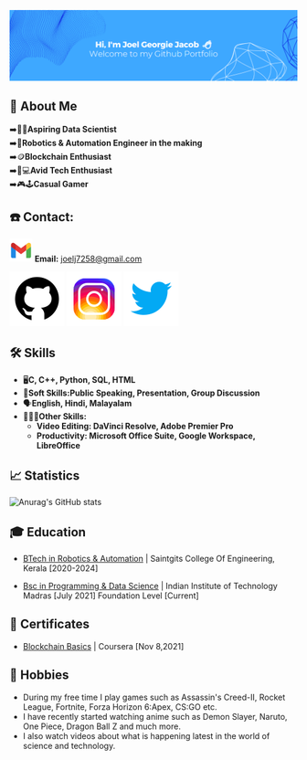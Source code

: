                                    
[![Banner](/images/banner.png)](https://jj7258.github.io)


## 🚀 About Me
  ➡️👨‍💻**Aspiring Data Scientist**    
  ➡️🤖**Robotics & Automation Engineer in the making**    
  ➡️🪙**Blockchain Enthusiast**     
  ➡️📱💻**Avid Tech Enthusiast**    
  ➡️🎮🕹️**Casual Gamer**   
      
      
## ☎️ Contact:
   ![Email](/images/icons8-gmail.svg) **Email:** <joelj7258@gmail.com>
   
   [![Github](/images/icons8-github.svg)](https://github.com/jj7258)
   [![Instagram](/images/icons8-instagram.svg)](https://www.instagram.com/joelj7258)
   [![Twitter](/images/icons8-twitter.svg)](https://twitter.com/Joelj7258?t=HLq7vAP_LzGPfu7dEHritA&s=08)
   
   
## 🛠️ Skills
  - 🖥️**C, C++, Python, SQL, HTML** 
  - 🤝**Soft Skills:Public Speaking, Presentation, Group Discussion** 
  - 🗣️**English, Hindi, Malayalam**
  - 🤵🏽‍♂️**Other Skills:**
     - **Video Editing: DaVinci Resolve, Adobe Premier Pro**
     - **Productivity: Microsoft Office Suite, Google Workspace, LibreOffice**


## 📈 Statistics
  ![Anurag's GitHub stats](https://github-readme-stats.vercel.app/api?username=jj7258&show_icons=true)



## 🎓 Education 
   - [BTech in Robotics & Automation](https://saintgits.org/engineering-college/departments/robotics-and-automation-engineering/) |  Saintgits College Of Engineering, Kerala [2020-2024]          
                                                                                                                                                        
- [Bsc in Programming & Data Science](https://onlinedegree.iitm.ac.in/) |  Indian Institute of Technology Madras [July 2021] Foundation Level [Current]


## 📜 Certificates
 - [Blockchain Basics](https://www.coursera.org/verify/9XPZ4BEV3NDC/) | Coursera [Nov 8,2021]


## 🏓 Hobbies
 - During my free time I play games such as Assassin's Creed-II, Rocket League, Fortnite, Forza Horizon 6:Apex, CS:GO etc.
 - I have recently started watching anime such as Demon Slayer, Naruto, One Piece, Dragon Ball Z and much more.
 - I also watch videos about what is happening latest in the world of science and technology.

